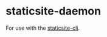 # staticsite-daemon

For use with the [staticsite-cli](https://github.com/taylortom/staticsite-cli).
